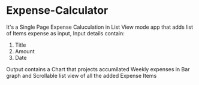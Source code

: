 # Expense-Calculator
It's a Single Page Expense Caluculation in List View mode app that adds list of Items expense as input,
Input details contain: 
1. Title
2. Amount
3. Date 

Output contains a Chart that projects accumilated Weekly expenses in Bar graph and Scrollable list view of all the added Expense Items 
